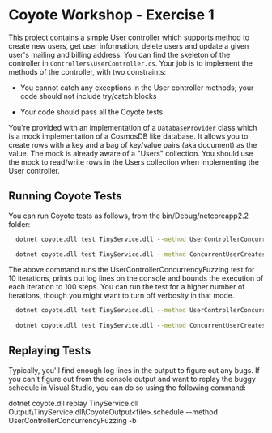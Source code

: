 ﻿
# Coyote Workshop - Exercise 1

This project contains a simple User controller which supports method to create new users, get user information, delete users and update a given user's mailing and billing address. You can find the skeleton of the controller in `Controllers\UserController.cs`. Your job is to implement the methods of the controller, with two constraints:

* You cannot catch any exceptions in the User controller methods; your code should not include try/catch blocks

* Your code should pass all the Coyote tests

You're provided with an implementation of a `DatabaseProvider` class which is a mock implementation of a CosmosDB like database. It allows you to create rows with a key and a bag of key/value pairs (aka document) as the value. The mock is already aware of a "Users" collection. You should use the mock to read/write rows in the Users collection when implementing the User controller.

## Running Coyote Tests

You can run Coyote tests as follows, from the bin/Debug/netcoreapp2.2 folder:
```cmd
  dotnet coyote.dll test TinyService.dll --method UserControllerConcurrencyFuzzing -i 10 --max-steps 100 --verbose
  
  dotnet coyote.dll test TinyService.dll --method ConcurrentUserCreates -i 10 --max-steps 100 --verbose
```

The above command runs the UserControllerConcurrencyFuzzing test for 10 iterations, prints out log lines on the console and bounds the execution of each iteration to 100 steps. You can run the test for a higher number of iterations, though you might want to turn off verbosity in that mode.
```cmd
  dotnet coyote.dll test TinyService.dll --method UserControllerConcurrencyFuzzing -i 1000 --max-steps 100
  
  dotnet coyote.dll test TinyService.dll --method ConcurrentUserCreates -i 1000 --max-steps 100
```

## Replaying Tests

Typically, you'll find enough log lines in the output to figure out any bugs. If you can't figure out from the console output and want to replay the buggy schedule in Visual Studio, you can do so using the following command:

  dotnet coyote.dll replay TinyService.dll Output\TinyService.dll\CoyoteOutput\<file>.schedule --method UserControllerConcurrencyFuzzing -b
